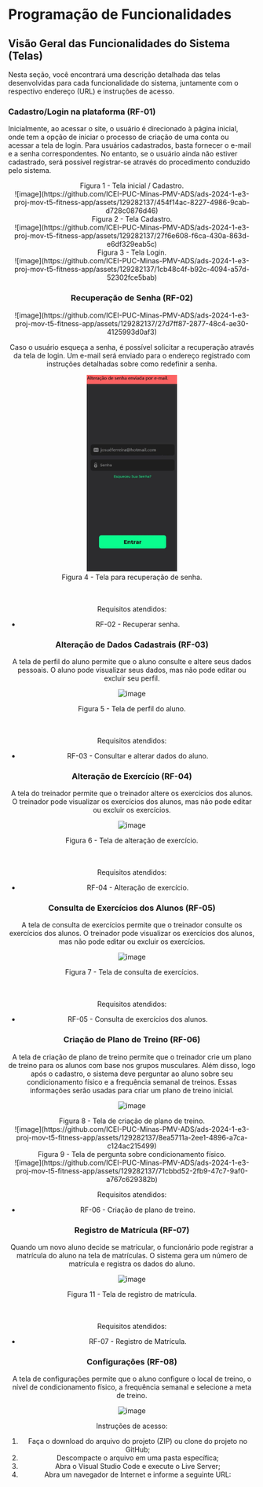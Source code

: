 <h1>Programação de Funcionalidades</h1>

<h2>Visão Geral das Funcionalidades do Sistema (Telas)</h2>

Nesta seção, você encontrará uma descrição detalhada das telas desenvolvidas para cada funcionalidade do sistema, juntamente com o respectivo endereço (URL) e instruções de acesso.

<h3>Cadastro/Login na plataforma (RF-01)</h3>

Inicialmente, ao acessar o site, o usuário é direcionado à página inicial, onde tem a opção de iniciar o processo de criação de uma conta ou acessar a tela de login. Para usuários cadastrados, basta fornecer o e-mail e a senha correspondentes. No entanto, se o usuário ainda não estiver cadastrado, será possível registrar-se através do procedimento conduzido pelo sistema.

<center>Figura 1 - Tela inicial / Cadastro.<center>
![image](https://github.com/ICEI-PUC-Minas-PMV-ADS/ads-2024-1-e3-proj-mov-t5-fitness-app/assets/129282137/454f14ac-8227-4986-9cab-d728c0876d46)

<center>Figura 2 - Tela Cadastro.<center>
![image](https://github.com/ICEI-PUC-Minas-PMV-ADS/ads-2024-1-e3-proj-mov-t5-fitness-app/assets/129282137/27f6e608-f6ca-430a-863d-e6df329eab5c)

<center>Figura 3 - Tela Login.<center>
![image](https://github.com/ICEI-PUC-Minas-PMV-ADS/ads-2024-1-e3-proj-mov-t5-fitness-app/assets/129282137/1cb48c4f-b92c-4094-a57d-52302fce5bab)

<h3>Recuperação de Senha (RF-02)</h3>
![image](https://github.com/ICEI-PUC-Minas-PMV-ADS/ads-2024-1-e3-proj-mov-t5-fitness-app/assets/129282137/27d7ff87-2877-48c4-ae30-4125993d0af3)

Caso o usuário esqueça a senha, é possível solicitar a recuperação através da tela de login. Um e-mail será enviado para o endereço registrado com instruções detalhadas sobre como redefinir a senha.

<img src="img/recuperar_senha.jpeg" alt="Recuperar Senha" title="Recuperar Senha" height="400"/>
<center>Figura 4 - Tela para recuperação de senha.</center>
<br><br>

Requisitos atendidos:
- RF-02 - Recuperar senha.

<h3>Alteração de Dados Cadastrais (RF-03)</h3>

A tela de perfil do aluno permite que o aluno consulte e altere seus dados pessoais. O aluno pode visualizar seus dados, mas não pode editar ou excluir seu perfil.

![image](https://github.com/ICEI-PUC-Minas-PMV-ADS/ads-2024-1-e3-proj-mov-t5-fitness-app/assets/129282137/83d4d9ae-b1ea-42fa-b7d7-4e4c44253c64)

<center>Figura 5 - Tela de perfil do aluno.</center>
<br><br>

Requisitos atendidos:
- RF-03 - Consultar e alterar dados do aluno.

<h3>Alteração de Exercício (RF-04)</h3>

A tela do treinador permite que o treinador altere os exercícios dos alunos. O treinador pode visualizar os exercícios dos alunos, mas não pode editar ou excluir os exercícios.

![image](https://github.com/ICEI-PUC-Minas-PMV-ADS/ads-2024-1-e3-proj-mov-t5-fitness-app/assets/129282137/1782614d-1ae2-4683-ab9a-af52427a69c5)

<center>Figura 6 - Tela de alteração de exercício.</center>
<br><br>

Requisitos atendidos:
- RF-04 - Alteração de exercício.

<h3>Consulta de Exercícios dos Alunos (RF-05)</h3>

A tela de consulta de exercícios permite que o treinador consulte os exercícios dos alunos. O treinador pode visualizar os exercícios dos alunos, mas não pode editar ou excluir os exercícios.

![image](https://github.com/ICEI-PUC-Minas-PMV-ADS/ads-2024-1-e3-proj-mov-t5-fitness-app/assets/129282137/85f8c79f-958c-4b2d-a0be-53243c724f3c)

<center>Figura 7 - Tela de consulta de exercícios.</center>
<br><br>

Requisitos atendidos:
- RF-05 - Consulta de exercícios dos alunos.

<h3>Criação de Plano de Treino (RF-06)</h3>

A tela de criação de plano de treino permite que o treinador crie um plano de treino para os alunos com base nos grupos musculares. Além disso, logo após o cadastro, o sistema deve perguntar ao aluno sobre seu condicionamento físico e a frequência semanal de treinos. Essas informações serão usadas para criar um plano de treino inicial.

![image](https://github.com/ICEI-PUC-Minas-PMV-ADS/ads-2024-1-e3-proj-mov-t5-fitness-app/assets/129282137/4c858d43-ff54-4384-a5b8-f151cc0b743e)

<center>Figura 8 - Tela de criação de plano de treino.</center>
![image](https://github.com/ICEI-PUC-Minas-PMV-ADS/ads-2024-1-e3-proj-mov-t5-fitness-app/assets/129282137/8ea5711a-2ee1-4896-a7ca-c124ac215499)
<center>Figura 9 - Tela de pergunta sobre condicionamento físico.</center>
![image](https://github.com/ICEI-PUC-Minas-PMV-ADS/ads-2024-1-e3-proj-mov-t5-fitness-app/assets/129282137/71cbbd52-2fb9-47c7-9af0-a767c629382b)

Requisitos atendidos:
- RF-06 - Criação de plano de treino.

<h3>Registro de Matrícula (RF-07)</h3>

Quando um novo aluno decide se matricular, o funcionário pode registrar a matrícula do aluno na tela de matrículas. O sistema gera um número de matrícula e registra os dados do aluno.

![image](https://github.com/ICEI-PUC-Minas-PMV-ADS/ads-2024-1-e3-proj-mov-t5-fitness-app/assets/129282137/d231020c-bdfc-486a-a565-898d313e1f67)

<center>Figura 11 - Tela de registro de matrícula.</center>
<br><br>

Requisitos atendidos:
- RF-07 - Registro de Matrícula.

<h3>Configurações (RF-08)</h3>

A tela de configurações permite que o aluno configure o local de treino, o nível de condicionamento físico, a frequência semanal e selecione a meta de treino.

![image](https://github.com/ICEI-PUC-Minas-PMV-ADS/ads-2024-1-e3-proj-mov-t5-fitness-app/assets/129282137/1316bc5f-36ef-4ea0-8ea4-b97dc2b0de7c)

Instruções de acesso:<br>
1. Faça o download do arquivo do projeto (ZIP) ou clone do projeto no GitHub;<br>
2. Descompacte o arquivo em uma pasta específica;<br>
3. Abra o Visual Studio Code e execute o Live Server; <br>
4. Abra um navegador de Internet e informe a seguinte URL: 
